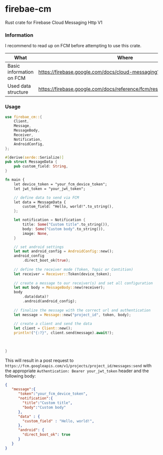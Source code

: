 # firebae-cm
Rust crate for Firebase Cloud Messaging Http V1 

### Information
I recommend to read up on FCM before attempting to use this crate.

| What | Where | 
| ---- | ----- | 
| Basic information on FCM | https://firebase.google.com/docs/cloud-messaging?authuser=0 |
| Used data structure | https://firebase.google.com/docs/reference/fcm/rest/v1/projects.messages |


### Usage
``` rust
use firebae_cm::{
    Client,
    Message,
    MessageBody,
    Receiver,
    Notification,
    AndroidConfig,
};

#[derive(serde::Serialize)]
pub struct MessageData {
    pub custom_field: String,
}

fn main {
    let device_token = "your_fcm_device_token";
    let jwt_token = "your_jwt_token";

    // define data to send via FCM
    let data = MessageData {
        custom_field: "Hello, world!".to_string(),
    };

    let notification = Notification {
        title: Some("Custom title".to_string()),
        body: Some("Custom body".to_string()),
        image: None,
    }

    // set android settings
    let mut android_config = AndroidConfig::new();
    android_config
        .direct_boot_ok(true);
    
    // define the receiver mode (Token, Topic or Contition)
    let receiver = Receiver::Token(device_token);
    
    // create a message to our receiver(s) and set all configuration
    let mut body = MessageBody::new(receiver);
    body
        .data(data)?
        .android(android_config);
    
    // finalize the message with the correct url and authentication 
    let message = Message::new("project_id", token, body);
    
    // create a client and send the data
    let client = Client::new();
    println!("{:?}", client.send(message).await?);
    
    
    
}
```
This will result in a post request to
`https://fcm.googleapis.com/v1/projects/project_id/messages:send`
with the appropriate `Authentication: Bearer your_jwt_token` header
and the following body:
``` json
{
   "message":{
      "token":"your_fcm_device_token",
      "notification":{
        "title":"Custom title",
        "body":"Custom body"
      },
      "data" : {
        "custom_field" : "Hello, world!",
      },
      "android": {
        "direct_boot_ok": true
      }
   }
}
```